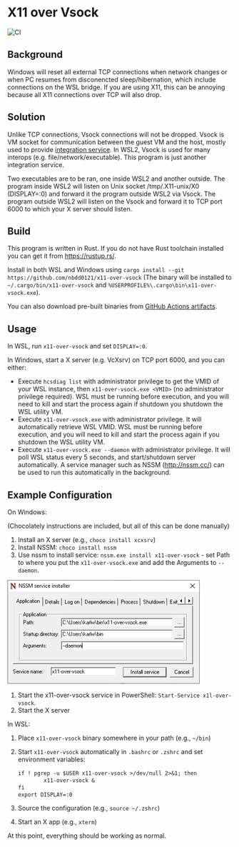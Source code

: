 X11 over Vsock
==============

![CI](https://github.com/nbdd0121/x11-over-vsock/workflows/CI/badge.svg?branch=master)

## Background

Windows will reset all external TCP connections when network changes or when PC resumes from disconencted sleep/hibernation, which include connections on the WSL bridge. If you are using X11, this can be annoying because all X11 connections over TCP will also drop.

## Solution

Unlike TCP connections, Vsock connections will not be dropped. Vsock is VM socket for communication between the guest VM and the host, mostly used to provide [integration service](https://docs.microsoft.com/en-us/virtualization/hyper-v-on-windows/user-guide/make-integration-service). In WSL2, Vsock is used for many interops (e.g. file/network/executable). This program is just another integration service.

Two executables are to be ran, one inside WSL2 and another outside. The program inside WSL2 will listen on Unix socket /tmp/.X11-unix/X0 (DISPLAY=:0) and forward it the program outside WSL2 via Vsock. The program outside WSL2 will listen on the Vsock and forward it to TCP port 6000 to which your X server should listen.

## Build

This program is written in Rust. If you do not have Rust toolchain installed you can get it from https://rustup.rs/.

Install in both WSL and Windows using `cargo install --git https://github.com/nbdd0121/x11-over-vsock` (The binary will be installed to `~/.cargo/bin/x11-over-vsock` and `%USERPROFILE%\.cargo\bin\x11-over-vsock.exe`).

You can also download pre-built binaries from [GitHub Actions artifacts](https://github.com/nbdd0121/x11-over-vsock/actions).

## Usage

In WSL, run `x11-over-vsock` and set `DISPLAY=:0`.

In Windows, start a X server (e.g. VcXsrv) on TCP port 6000, and you can either:
* Execute `hcsdiag list` with administrator privilege to get the VMID of your WSL instance, then `x11-over-vsock.exe <VMID>` (no administrator privilege required). WSL must be running before execution, and you will need to kill and start the process again if shutdown you shutdown the WSL utility VM.
* Execute `x11-over-vsock.exe` with administrator privilege. It will automatically retrieve WSL VMID. WSL must be running before execution, and you will need to kill and start the process again if you shutdown the WSL utility VM.
* Execute `x11-over-vsock.exe --daemon` with administrator privilege. It will poll WSL status every 5 seconds, and start/shutdown server automatically. A service manager such as NSSM (http://nssm.cc/) can be used to run this automatically in the background.

## Example Configuration

On Windows:

(Chocolately instructions are included, but all of this can be done manually)

1. Install an X server (e.g., `choco install xcxsrv`)
1. Install NSSM: `choco install nssm`
1. Use nssm to install service: `nssm.exe install x11-over-vsock` - set Path to where you put the `x11-over-vsock.exe` and add the Arguments to `--daemon`.

![NSSM Configuration Image](images/nssm.png?raw=true)

1. Start the x11-over-vsock service in PowerShell: `Start-Service x1l-over-vsock`.
1. Start the X server

In WSL:
1. Place `x11-over-vsock` binary somewhere in your path (e.g., `~/bin`)
1. Start `x11-over-vsock` automatically in `.bashrc` or `.zshrc` and set environment variables:

    ```
    if ! pgrep -u $USER x11-over-vsock >/dev/null 2>&1; then
            x11-over-vsock &
    fi
    export DISPLAY=:0
    ```
1. Source the configuration (e.g., `source ~/.zshrc`)
1. Start an X app (e.g., `xterm`)

At this point, everything should be working as normal.